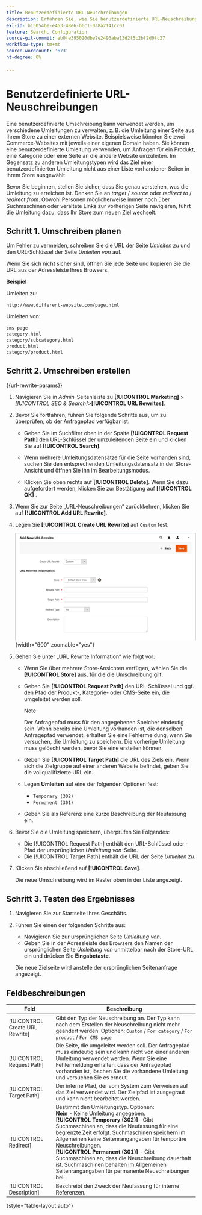 ```yaml
---
title: Benutzerdefinierte URL-Neuschreibungen
description: Erfahren Sie, wie Sie benutzerdefinierte URL-Neuschreibungen verwenden können, um verschiedene Weiterleitungen in Ihrem Commerce-Store zu verwalten.
exl-id: b15054be-e463-48e6-b6c1-0a8a2141cc01
feature: Search, Configuration
source-git-commit: eb0fe395020dbe2e2496aba13d2f5c2bf2d0fc27
workflow-type: tm+mt
source-wordcount: '673'
ht-degree: 0%

---
```


# Benutzerdefinierte URL-Neuschreibungen

Eine benutzerdefinierte Umschreibung kann verwendet werden, um verschiedene Umleitungen zu verwalten, z. B. die Umleitung einer Seite aus Ihrem Store zu einer externen Website. Beispielsweise könnten Sie zwei Commerce-Websites mit jeweils einer eigenen Domain haben. Sie können eine benutzerdefinierte Umleitung verwenden, um Anfragen für ein Produkt, eine Kategorie oder eine Seite an die andere Website umzuleiten. Im Gegensatz zu anderen Umleitungstypen wird das Ziel einer benutzerdefinierten Umleitung nicht aus einer Liste vorhandener Seiten in Ihrem Store ausgewählt.

Bevor Sie beginnen, stellen Sie sicher, dass Sie genau verstehen, was die Umleitung zu erreichen ist. Denken Sie an _target_ / _source_ oder _redirect to_ / _redirect from_. Obwohl Personen möglicherweise immer noch über Suchmaschinen oder veraltete Links zur vorherigen Seite navigieren, führt die Umleitung dazu, dass Ihr Store zum neuen Ziel wechselt.

## Schritt 1. Umschreiben planen

Um Fehler zu vermeiden, schreiben Sie die URL der Seite _Umleiten zu_ und den URL-Schlüssel der Seite _Umleiten von_ auf.

Wenn Sie sich nicht sicher sind, öffnen Sie jede Seite und kopieren Sie die URL aus der Adressleiste Ihres Browsers.

**Beispiel**

Umleiten zu:

    http://www.different-website.com/page.html

Umleiten von:

    cms-page
    category.html
    category/subcategory.html
    product.html
    category/product.html

## Schritt 2. Umschreiben erstellen

{{url-rewrite-params}}

1. Navigieren Sie in _Admin_-Seitenleiste zu **[!UICONTROL Marketing]** > _[!UICONTROL SEO & Search]_>**[!UICONTROL URL Rewrites]**.

1. Bevor Sie fortfahren, führen Sie folgende Schritte aus, um zu überprüfen, ob der Anfragepfad verfügbar ist:

   - Geben Sie im Suchfilter oben in der Spalte **[!UICONTROL Request Path]** den URL-Schlüssel der umzuleitenden Seite ein und klicken Sie auf **[!UICONTROL Search]**.

   - Wenn mehrere Umleitungsdatensätze für die Seite vorhanden sind, suchen Sie den entsprechenden Umleitungsdatensatz in der Store-Ansicht und öffnen Sie ihn im Bearbeitungsmodus.

   - Klicken Sie oben rechts auf **[!UICONTROL Delete]**. Wenn Sie dazu aufgefordert werden, klicken Sie zur Bestätigung auf **[!UICONTROL OK]** .

1. Wenn Sie zur Seite „URL-Neuschreibungen“ zurückkehren, klicken Sie auf **[!UICONTROL Add URL Rewrite]**.

1. Legen Sie **[!UICONTROL Create URL Rewrite]** auf `Custom` fest.

   ![URL-Neuschreibungen - benutzerdefiniert](./assets/url-rewrite-custom.png){width="600" zoomable="yes"}

1. Gehen Sie unter „URL Rewrite Information“ wie folgt vor:

   - Wenn Sie über mehrere Store-Ansichten verfügen, wählen Sie die **[!UICONTROL Store]** aus, für die die Umschreibung gilt.

   - Geben Sie **[!UICONTROL Request Path]** den URL-Schlüssel und ggf. den Pfad der Produkt-, Kategorie- oder CMS-Seite ein, die umgeleitet werden soll.

     >[!NOTE]
     >
     >Der Anfragepfad muss für den angegebenen Speicher eindeutig sein. Wenn bereits eine Umleitung vorhanden ist, die denselben Anfragepfad verwendet, erhalten Sie eine Fehlermeldung, wenn Sie versuchen, die Umleitung zu speichern. Die vorherige Umleitung muss gelöscht werden, bevor Sie eine erstellen können.

   - Geben Sie **[!UICONTROL Target Path]** die URL des Ziels ein. Wenn sich die Zielgruppe auf einer anderen Website befindet, geben Sie die vollqualifizierte URL ein.

   - Legen **Umleiten** auf eine der folgenden Optionen fest:

      - `Temporary (302)`
      - `Permanent (301)`

   - Geben Sie als Referenz eine kurze Beschreibung der Neufassung ein.

1. Bevor Sie die Umleitung speichern, überprüfen Sie Folgendes:

   - Die [!UICONTROL Request Path] enthält den URL-Schlüssel oder -Pfad der ursprünglichen _Umleitung von_-Seite.
   - Die [!UICONTROL Target Path] enthält die URL der Seite _Umleiten zu_.

1. Klicken Sie abschließend auf **[!UICONTROL Save]**.

   Die neue Umschreibung wird im Raster oben in der Liste angezeigt.

## Schritt 3. Testen des Ergebnisses

1. Navigieren Sie zur Startseite Ihres Geschäfts.

1. Führen Sie einen der folgenden Schritte aus:

   - Navigieren Sie zur ursprünglichen Seite _Umleitung von_.
   - Geben Sie in der Adressleiste des Browsers den Namen der ursprünglichen Seite _Umleitung von_ unmittelbar nach der Store-URL ein und drücken Sie **Eingabetaste**.

   Die neue Zielseite wird anstelle der ursprünglichen Seitenanfrage angezeigt.

## Feldbeschreibungen

| Feld | Beschreibung |
|--- |--- |
| [!UICONTROL Create URL Rewrite] | Gibt den Typ der Neuschreibung an. Der Typ kann nach dem Erstellen der Neuschreibung nicht mehr geändert werden. Optionen: `Custom` / `For category` / `For product` / `For CMS page` |
| [!UICONTROL Request Path] | Die Seite, die umgeleitet werden soll. Der Anfragepfad muss eindeutig sein und kann nicht von einer anderen Umleitung verwendet werden. Wenn Sie eine Fehlermeldung erhalten, dass der Anfragepfad vorhanden ist, löschen Sie die vorhandene Umleitung und versuchen Sie es erneut. |
| [!UICONTROL Target Path] | Der interne Pfad, der vom System zum Verweisen auf das Ziel verwendet wird. Der Zielpfad ist ausgegraut und kann nicht bearbeitet werden. |
| [!UICONTROL Redirect] | Bestimmt den Umleitungstyp. Optionen: <br/>**Nein** - Keine Umleitung angegeben. <br/>**[!UICONTROL Temporary (302)]**- Gibt Suchmaschinen an, dass die Neufassung für eine begrenzte Zeit erfolgt. Suchmaschinen speichern im Allgemeinen keine Seitenrangangaben für temporäre Neuschreibungen.<br/>**[!UICONTROL Permanent (301)]** - Gibt Suchmaschinen an, dass die Neuschreibung dauerhaft ist. Suchmaschinen behalten im Allgemeinen Seitenrangangaben für permanente Neuschreibungen bei. |
| [!UICONTROL Description] | Beschreibt den Zweck der Neufassung für interne Referenzen. |

{style="table-layout:auto"}
